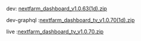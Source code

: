 dev: [nextfarm_dashboard_v1.0.63(1d).zip](https://github.com/user-attachments/files/17675247/nextfarm_dashboard_v1.0.63.1d.zip)







dev-graphql :[nextfarm_dashboard_tv_v1.0.70(1d).zip](https://github.com/user-attachments/files/17819275/nextfarm_dashboard_tv_v1.0.70.1d.zip)


live :[nextfarm_dashboard_tv_v1.0.70.zip](https://github.com/user-attachments/files/17835547/nextfarm_dashboard_tv_v1.0.70.zip)
